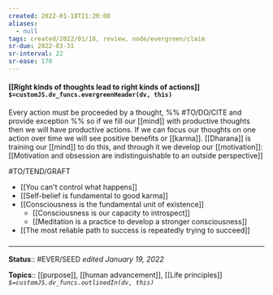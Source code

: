 ```yaml
---
created: 2022-01-18T21:20:08 
aliases:
  - null
tags: created/2022/01/18, review, node/evergreen/claim
sr-due: 2022-03-31
sr-interval: 22
sr-ease: 170
---
```


#### [[Right kinds of thoughts lead to right kinds of actions]] `$=customJS.dv_funcs.evergreenHeader(dv, this)`

Every action must be proceeded by a thought,
%% #TO/DO/CITE and provide exception %%
so if we fill our [[mind]] with productive thoughts then we will have productive actions.
If we can focus our thoughts on one action over time we will see positive benefits or [[karma]].
[[Dharana]] is training our [[mind]] to do this, and through it we develop our [[motivation]]:
[[Motivation and obsession are indistinguishable to an outside perspective]]

#TO/TEND/GRAFT 
- [[You can't control what happens]]
 - [[Self-belief is fundamental to good karma]]
 - [[Consciousness is the fundamental unit of existence]]
	 - [[Consciousness is our capacity to introspect]]
	 - [[Meditation is a practice to develop a stronger consciousness]]
- [[The most reliable path to success is repeatedly trying to succeed]]

### <hr class="footnote"/>

**Status**:: #EVER/SEED 
*edited January 19, 2022*

**Topics**:: [[purpose]], [[human advancement]], [[Life principles]]
*`$=customJS.dv_funcs.outlinedIn(dv, this)`*
